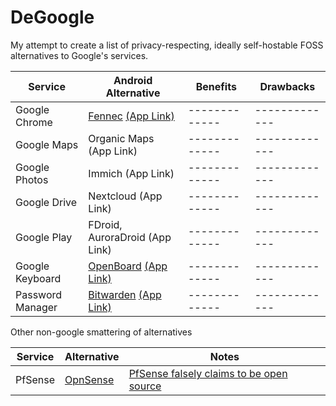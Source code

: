 # DeGoogle

My attempt to create a list of privacy-respecting, ideally self-hostable FOSS alternatives to Google's services.

| Service  | Android Alternative | Benefits |  Drawbacks |
| ------------- | ------------- | ------------- | ------------- |
| Google Chrome  | [Fennec](https://wiki.mozilla.org/Mobile/Fennec) [(App Link)](https://f-droid.org/en/packages/org.mozilla.fennec_fdroid/) | ------------- | ------------- |
| Google Maps  | Organic Maps (App Link) | ------------- | ------------- |
| Google Photos  | Immich (App Link) | ------------- | ------------- |
| Google Drive  | Nextcloud (App Link) | ------------- | ------------- |
| Google Play  | FDroid, AuroraDroid (App Link) | ------------- | ------------- |
| Google Keyboard  | [OpenBoard](https://github.com/openboard-team/openboard) [(App Link)](https://f-droid.org/en/packages/org.dslul.openboard.inputmethod.latin/) | ------------- | ------------- |
| Password Manager  | [Bitwarden](https://bitwarden.com/) [(App Link)](https://mobileapp.bitwarden.com/fdroid/) | ------------- | ------------- |



Other non-google smattering of alternatives

| Service  | Alternative | Notes | 
| ------------- | ------------- | ------------- |
| PfSense  | [OpnSense](https://opnsense.org/)  | [PfSense falsely claims to be open source](https://github.com/rapi3/pfsense-is-closed-source) | ------------- | ------------- |
